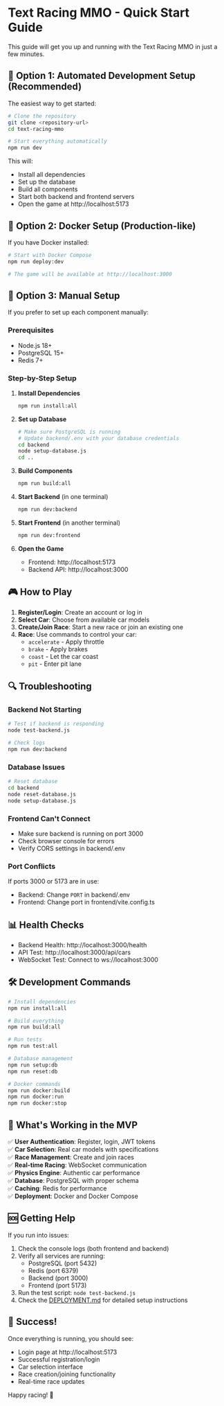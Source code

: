 # Text Racing MMO - Quick Start Guide

This guide will get you up and running with the Text Racing MMO in just a few minutes.

## 🚀 Option 1: Automated Development Setup (Recommended)

The easiest way to get started:

```bash
# Clone the repository
git clone <repository-url>
cd text-racing-mmo

# Start everything automatically
npm run dev
```

This will:
- Install all dependencies
- Set up the database
- Build all components
- Start both backend and frontend servers
- Open the game at http://localhost:5173

## 🐳 Option 2: Docker Setup (Production-like)

If you have Docker installed:

```bash
# Start with Docker Compose
npm run deploy:dev

# The game will be available at http://localhost:3000
```

## 🔧 Option 3: Manual Setup

If you prefer to set up each component manually:

### Prerequisites
- Node.js 18+
- PostgreSQL 15+
- Redis 7+

### Step-by-Step Setup

1. **Install Dependencies**
   ```bash
   npm run install:all
   ```

2. **Set up Database**
   ```bash
   # Make sure PostgreSQL is running
   # Update backend/.env with your database credentials
   cd backend
   node setup-database.js
   cd ..
   ```

3. **Build Components**
   ```bash
   npm run build:all
   ```

4. **Start Backend** (in one terminal)
   ```bash
   npm run dev:backend
   ```

5. **Start Frontend** (in another terminal)
   ```bash
   npm run dev:frontend
   ```

6. **Open the Game**
   - Frontend: http://localhost:5173
   - Backend API: http://localhost:3000

## 🎮 How to Play

1. **Register/Login**: Create an account or log in
2. **Select Car**: Choose from available car models
3. **Create/Join Race**: Start a new race or join an existing one
4. **Race**: Use commands to control your car:
   - `accelerate` - Apply throttle
   - `brake` - Apply brakes
   - `coast` - Let the car coast
   - `pit` - Enter pit lane

## 🔍 Troubleshooting

### Backend Not Starting
```bash
# Test if backend is responding
node test-backend.js

# Check logs
npm run dev:backend
```

### Database Issues
```bash
# Reset database
cd backend
node reset-database.js
node setup-database.js
```

### Frontend Can't Connect
- Make sure backend is running on port 3000
- Check browser console for errors
- Verify CORS settings in backend/.env

### Port Conflicts
If ports 3000 or 5173 are in use:
- Backend: Change `PORT` in backend/.env
- Frontend: Change port in frontend/vite.config.ts

## 📊 Health Checks

- Backend Health: http://localhost:3000/health
- API Test: http://localhost:3000/api/cars
- WebSocket Test: Connect to ws://localhost:3000

## 🛠️ Development Commands

```bash
# Install dependencies
npm run install:all

# Build everything
npm run build:all

# Run tests
npm run test:all

# Database management
npm run setup:db
npm run reset:db

# Docker commands
npm run docker:build
npm run docker:run
npm run docker:stop
```

## 🎯 What's Working in the MVP

✅ **User Authentication**: Register, login, JWT tokens  
✅ **Car Selection**: Real car models with specifications  
✅ **Race Management**: Create and join races  
✅ **Real-time Racing**: WebSocket communication  
✅ **Physics Engine**: Authentic car performance  
✅ **Database**: PostgreSQL with proper schema  
✅ **Caching**: Redis for performance  
✅ **Deployment**: Docker and Docker Compose  

## 🆘 Getting Help

If you run into issues:

1. Check the console logs (both frontend and backend)
2. Verify all services are running:
   - PostgreSQL (port 5432)
   - Redis (port 6379)
   - Backend (port 3000)
   - Frontend (port 5173)
3. Run the test script: `node test-backend.js`
4. Check the [DEPLOYMENT.md](DEPLOYMENT.md) for detailed setup instructions

## 🎉 Success!

Once everything is running, you should see:
- Login page at http://localhost:5173
- Successful registration/login
- Car selection interface
- Race creation/joining functionality
- Real-time race updates

Happy racing! 🏁